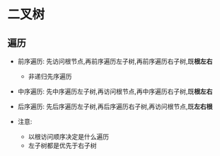 # 二叉树

## 遍历
- 前序遍历: 先访问根节点,再前序遍历左子树,再前序遍历右子树,既**根左右**
    -   非递归先序遍历
- 中序遍历: 先中序遍历左子树,再访问根节点,再中序遍历右子树,既**根左右**

- 后序遍历: 先后序遍历左子树,再后序遍历右子树,再访问根节点,既**左右根**
- 注意:
    - 以根访问顺序决定是什么遍历
    - 左子树都是优先于右子树

